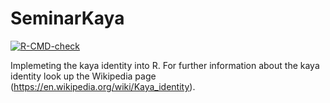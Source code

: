 # SeminarKaya
<!-- badges: start -->
[![R-CMD-check](https://github.com/n3lswMZ/SeminarKaya/actions/workflows/R-CMD-check.yaml/badge.svg)](https://github.com/n3lswMZ/SeminarKaya/actions/workflows/R-CMD-check.yaml)
<!-- badges: end -->
Implemeting the kaya identity into R. For further information about the kaya identity look up the Wikipedia page (https://en.wikipedia.org/wiki/Kaya_identity).